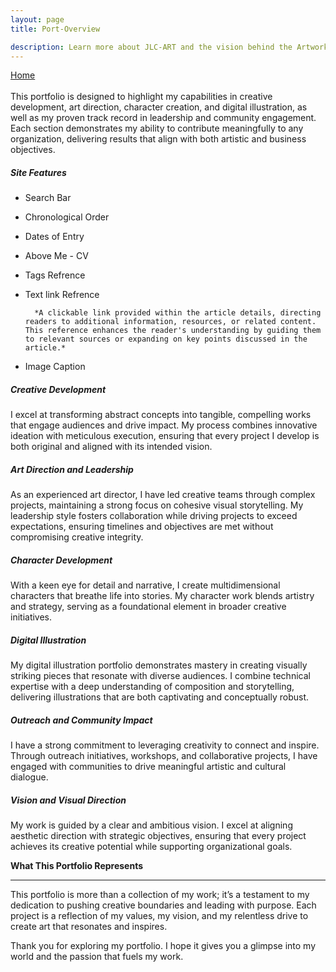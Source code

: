 ```yaml
---
layout: page
title: Port-Overview

description: Learn more about JLC-ART and the vision behind the Artworks Codex.
---
```


<div class="flex-row-between">
	<a href="{{ https://seiminomore.github.io/JLC-Folio/ }}{{ site.baseurl}}"><i class="fa fa-home" aria-hidden="true"></i> Home
	</a>

</div>
<br>
This portfolio is designed to highlight my capabilities in creative development, art direction, character creation, and digital illustration, as well as my proven track record in leadership and community engagement. Each section demonstrates my ability to contribute meaningfully to any organization, delivering results that align with both artistic and business objectives.

##### Site Features
* Search Bar
* Chronological Order
* Dates of Entry
* Above Me - CV
* Tags Refrence
* Text link Refrence 

        *A clickable link provided within the article details, directing readers to additional information, resources, or related content. This reference enhances the reader's understanding by guiding them to relevant sources or expanding on key points discussed in the article.*
     
     
* Image Caption

##### Creative Development  
I excel at transforming abstract concepts into tangible, compelling works that engage audiences and drive impact. My process combines innovative ideation with meticulous execution, ensuring that every project I develop is both original and aligned with its intended vision.  

##### Art Direction and Leadership 
As an experienced art director, I have led creative teams through complex projects, maintaining a strong focus on cohesive visual storytelling. My leadership style fosters collaboration while driving projects to exceed expectations, ensuring timelines and objectives are met without compromising creative integrity.  

##### Character Development  
With a keen eye for detail and narrative, I create multidimensional characters that breathe life into stories. My character work blends artistry and strategy, serving as a foundational element in broader creative initiatives.  

##### Digital Illustration  
My digital illustration portfolio demonstrates mastery in creating visually striking pieces that resonate with diverse audiences. I combine technical expertise with a deep understanding of composition and storytelling, delivering illustrations that are both captivating and conceptually robust.  

##### Outreach and Community Impact  
I have a strong commitment to leveraging creativity to connect and inspire. Through outreach initiatives, workshops, and collaborative projects, I have engaged with communities to drive meaningful artistic and cultural dialogue.  

##### Vision and Visual Direction  
My work is guided by a clear and ambitious vision. I excel at aligning aesthetic direction with strategic objectives, ensuring that every project achieves its creative potential while supporting organizational goals.  

 **What This Portfolio Represents**

---

This portfolio is more than a collection of my work; it’s a testament to my dedication to pushing creative boundaries and leading with purpose. Each project is a reflection of my values, my vision, and my relentless drive to create art that resonates and inspires.

Thank you for exploring my portfolio. I hope it gives you a glimpse into my world and the passion that fuels my work. 
